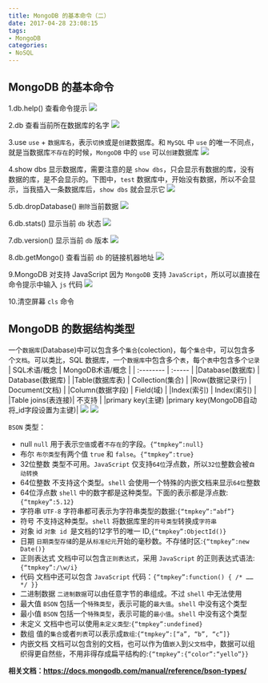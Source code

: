 ```yaml
---
title: MongoDB 的基本命令（二）
date: 2017-04-28 23:08:15
tags:
- MongoDB
categories:
- NoSQL
---
```

MongoDB 的基本命令
----------------

1.db.help()
查看命令提示
![][1]

2.db
查看当前所在数据库的名字
![][2]

3.use
`use` + `数据库名`，表示`切换`或是`创建`数据库。和 `MySQL` 中 `use` 的唯一不同点，就是当数据库`不存在`的时候，`MongoDB` 中的 `use` 可以`创建`数据库
![][3]

4.show dbs
显示数据库，需要注意的是 `show dbs`，只会显示有数据的库，没有数据的库，是不会显示的。下图中，`test` 数据库中，开始没有数据，所以不会显示，当我插入一条数据库后，`show dbs` 就会显示它
![][4]

5.db.dropDatabase()
`删除`当前数据
![][5]

6.db.stats()
显示当前 `db` 状态
![][6]

7.db.version()
显示当前 `db` 版本
![][7]

8.db.getMongo()
查看当前 `db` 的链接机器地址
![][8]

9.MongoDB 对支持 JavaScript 
因为 `MongoDB` 支持 `JavaScript`，所以可以直接在命令提示中输入 `js` 代码
![][9]

10.清空屏幕
`cls` 命令

MongoDB 的数据结构类型
----------------
一个`数据库`(Database)中可以包含多个`集合`(colection)，每个`集合`中，可以包含多个`文档`。可以类比，SQL 数据库，一个`数据库`中包含多个`表`，每个`表`中包含多个`记录`
| SQL术语/概念       | MongoDB术语/概念 |
| :--------          | :-----           | 
|Database(数据库)    | Database(数据库) |
|Table(数据库表)     | Collection(集合) |
|Row(数据记录行)     | Document(文档)   |
|Column(数据字段)    | Field(域)        |
|Index(索引)         | Index(索引)      |
|Table  joins(表连接)| 不支持           |
|primary key(主键)   |primary key(MongoDB自动将_id字段设置为主键)|
![][10]
![][11]

`BSON` 类型：

 - null
 `null` 用于表示`空值`或者`不存在`的字段。`{“tmpkey”:null}`
 - 布尔
 `布尔类型`有两个值 `true` 和 `false`。`{“tmpkey”:true}`
 - 32位整数
 类型不可用。`JavaScript` 仅支持`64位`浮点数，所以`32位`整数会被`自动转换`
 - 64位整数
 不支持这个类型。`shell` 会使用一个特殊的内嵌文档来显示`64位`整数
 - 64位浮点数
 `shell` 中的数字都是这种类型。下面的表示都是浮点数:`{“tmpkey”:5.12}`
 - 字符串
 `UTF-8` 字符串都可表示为字符串类型的数据:`{“tmpkey”:“abf”}`
 - 符号
 不支持这种类型。`shell` 将数据库里的`符号类型`转换成`字符串`
 - 对象 id
 `对象 id `是文档的12字节的唯一 ID,`{“tmpkey”:ObjectId()}`
 - 日期
 `日期类型存储`的是从`标准纪元`开始的毫秒数。不存储时区:`{“tmpkey”:new Date()}`
 - 正则表达式
 文档中可以包含`正则表达式`，采用 `JavaScript` 的正则表达式语法:`{“tmpkey”:/\w/i}`
 - 代码
 文档中还可以包含 `JavaScript` 代码：`{“tmpkey”:function() { /* …… */ }} `
 - 二进制数据
 `二进制数据`可以由任意字节的串组成。不过 `shell` 中无法使用
 - 最大值
 `BSON` 包括一个`特殊类型`，表示可能的`最大值`。`shell` 中没有这个类型 
 - 最小值
 `BSON` 包括一个`特殊类型`，表示可能的`最小值`。`shell` 中没有这个类型
 - 未定义
 文档中也可以使用`未定义类型`:`{“tmpkey”:undefined}`
 - 数组
 值的`集合`或者`列表`可以表示成`数组`:`{“tmpkey”:[“a”, “b”, “c”]}`
 - 内嵌文档
 文档可以包含别的文档，也可以作为值`嵌入`到`父文档`中，数据可以组织得更自然些，不用非得存成扁平结构的:`{“tmpkey”:{“color”:“yello”}}`


**相关文档：https://docs.mongodb.com/manual/reference/bson-types/**

  [1]: https://ned.oss-cn-beijing.aliyuncs.com/image/MongoDB%282%29/1.png
  [2]: https://ned.oss-cn-beijing.aliyuncs.com/image/MongoDB%282%29/2.png
  [3]: https://ned.oss-cn-beijing.aliyuncs.com/image/MongoDB%282%29/3.png
  [4]: https://ned.oss-cn-beijing.aliyuncs.com/image/MongoDB%282%29/4.png
  [5]: https://ned.oss-cn-beijing.aliyuncs.com/image/MongoDB%282%29/5.png
  [6]: https://ned.oss-cn-beijing.aliyuncs.com/image/MongoDB%282%29/6.png
  [7]: https://ned.oss-cn-beijing.aliyuncs.com/image/MongoDB%282%29/7.png
  [8]: https://ned.oss-cn-beijing.aliyuncs.com/image/MongoDB%282%29/8.png
  [9]: https://ned.oss-cn-beijing.aliyuncs.com/image/MongoDB%282%29/9.png
  [10]: https://ned.oss-cn-beijing.aliyuncs.com/image/MongoDB%282%29/10.png
  [11]: https://ned.oss-cn-beijing.aliyuncs.com/image/MongoDB%282%29/11.png

  